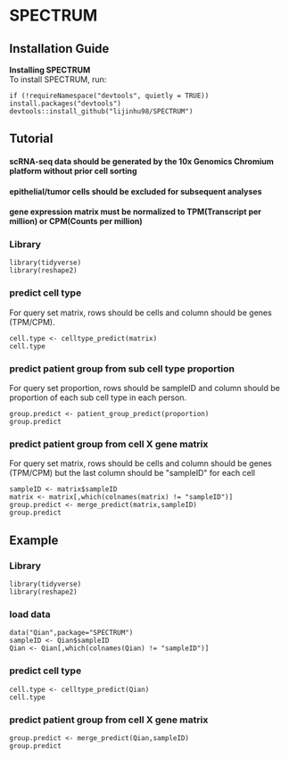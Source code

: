 # SPECTRUM

## Installation Guide
**Installing SPECTRUM**  
To install SPECTRUM, run:
```
if (!requireNamespace("devtools", quietly = TRUE)) install.packages("devtools")
devtools::install_github("lijinhu98/SPECTRUM")
```

## Tutorial
#### scRNA-seq data should be generated by the 10x Genomics Chromium platform without prior cell sorting
#### epithelial/tumor cells should be excluded for subsequent analyses
#### gene expression matrix must be normalized to TPM(Transcript per million) or CPM(Counts per million)

### Library
```
library(tidyverse)
library(reshape2)
```
### predict cell type
For query set matrix, rows should be cells and column should be genes (TPM/CPM).
```
cell.type <- celltype_predict(matrix)
cell.type
```
### predict patient group from sub cell type proportion
For query set proportion, rows should be sampleID and column should be proportion of each sub cell type in each person.
```
group.predict <- patient_group_predict(proportion)
group.predict
```
### predict patient group from cell X gene matrix
For query set matrix, rows should be cells and column should be genes (TPM/CPM) but the last column should be "sampleID" for each cell
```
sampleID <- matrix$sampleID
matrix <- matrix[,which(colnames(matrix) != "sampleID")]
group.predict <- merge_predict(matrix,sampleID)
group.predict
```

## Example
### Library
```
library(tidyverse)
library(reshape2)
```
### load data
```
data("Qian",package="SPECTRUM")
sampleID <- Qian$sampleID
Qian <- Qian[,which(colnames(Qian) != "sampleID")]
```
### predict cell type
```
cell.type <- celltype_predict(Qian)
cell.type
```
### predict patient group from cell X gene matrix
```
group.predict <- merge_predict(Qian,sampleID)
group.predict
```
